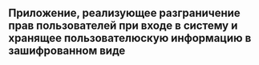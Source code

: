 ## Приложение, реализующее разграничение прав пользователей при входе в систему и хранящее пользователюскую информацию в зашифрованном виде
